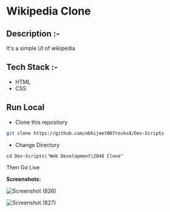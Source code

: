 # Wikipedia Clone

## Description :-

It's a simple UI of wikipedia

## Tech Stack :-

- HTML
- CSS


## Run Local

* Clone this repository

```bash
git clone https://github.com/abhijeet007rocks8/Dev-Scripts
```

* Change Directory

```pwsh
cd Dev-Scripts\"Web Development\2048 Clone"
```

Then Go Live 

__Screenshots:__

![Screenshot (826)](https://user-images.githubusercontent.com/73753957/162319696-45c1b5a8-a4d9-4ba9-9021-f4bf0f3d0430.png)


![Screenshot (827)](https://user-images.githubusercontent.com/73753957/162319758-4f5c60aa-2953-4cb6-b0fc-c9a3aa103b0c.png)

